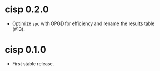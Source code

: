 # cisp 0.2.0

* Optimize `spc` with OPGD for efficiency and rename the results table (#13).

# cisp 0.1.0

* First stable release.
